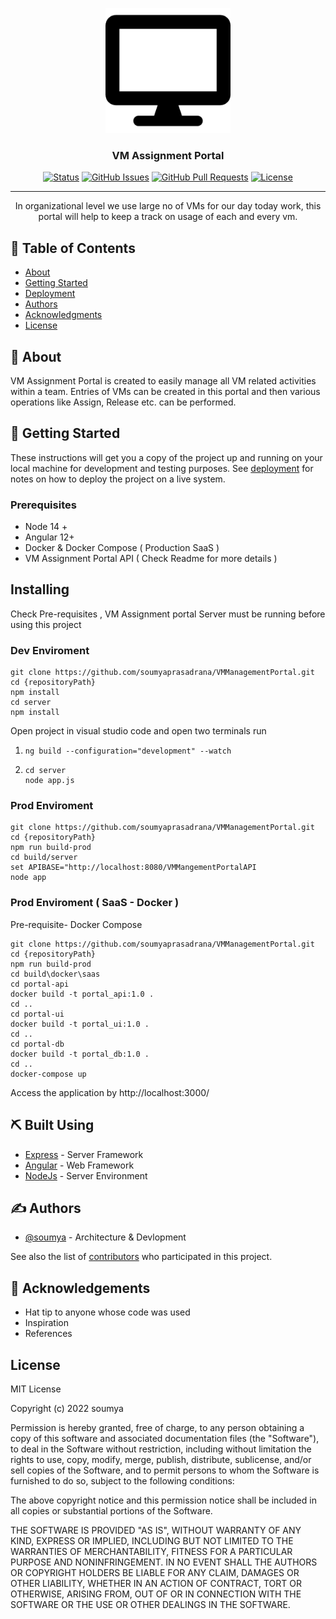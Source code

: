 <p align="center">
  <a href="" rel="noopener">
 <img width=200px height=200px src="./desktop-solid.png" alt="Project logo"></a>
</p>

<h3 align="center"> <b>VM Assignment Portal</b> </h3>

<div align="center">

[![Status](https://img.shields.io/badge/status-active-success.svg)]()
[![GitHub Issues](https://img.shields.io/github/issues/soumyaprasadrana/VMManagementPortal.svg)](https://github.com/soumyaprasadrana/VMManagementPortal/issues)
[![GitHub Pull Requests](https://img.shields.io/github/issues-pr/soumyaprasadrana/VMManagementPortal.svg)](https://github.com/soumyaprasadrana/VMManagementPortal/pulls)
[![License](https://img.shields.io/badge/license-MIT-blue.svg)](/LICENSE)

</div>

---

<p align="center"> In organizational level we use large no of VMs for our day today work, this portal will help to keep a track on usage of each and every vm.
    <br> 
</p>

## 📝 Table of Contents

- [About](#about)
- [Getting Started](#getting_started)
- [Deployment](#deployment)
- [Authors](#authors)
- [Acknowledgments](#acknowledgement)
- [License](#license)

## 🧐 About <a name = "about"></a>

VM Assignment Portal is created to easily manage all VM related activities within a team. Entries of VMs can be created in this portal and then various operations like Assign, Release etc. can be performed.

## 🏁 Getting Started <a name = "getting_started"></a>

These instructions will get you a copy of the project up and running on your local machine for development and testing purposes. See [deployment](#deployment) for notes on how to deploy the project on a live system.

### Prerequisites

- Node 14 +
- Angular 12+
- Docker & Docker Compose ( Production SaaS )
- VM Assignment Portal API ( Check Readme for more details )

## Installing

Check Pre-requisites , VM Assignment portal Server must be running before using this project

### Dev Enviroment

```
git clone https://github.com/soumyaprasadrana/VMManagementPortal.git
cd {repositoryPath}
npm install
cd server
npm install
```

Open project in visual studio code and open two terminals run

1.  ```
    ng build --configuration="development" --watch
    ```
2.  ```
    cd server
    node app.js
    ```

### Prod Enviroment

```
git clone https://github.com/soumyaprasadrana/VMManagementPortal.git
cd {repositoryPath}
npm run build-prod
cd build/server
set APIBASE="http://localhost:8080/VMMangementPortalAPI
node app
```

### Prod Enviroment ( SaaS - Docker )

Pre-requisite- Docker Compose

```
git clone https://github.com/soumyaprasadrana/VMManagementPortal.git
cd {repositoryPath}
npm run build-prod
cd build\docker\saas
cd portal-api
docker build -t portal_api:1.0 .
cd ..
cd portal-ui
docker build -t portal_ui:1.0 .
cd ..
cd portal-db
docker build -t portal_db:1.0 .
cd ..
docker-compose up
```

Access the application by http://localhost:3000/

## ⛏️ Built Using <a name = "built_using"></a>

- [Express](https://expressjs.com/) - Server Framework
- [Angular](https://angular.io/) - Web Framework
- [NodeJs](https://nodejs.org/en/) - Server Environment

## ✍️ Authors <a name = "authors"></a>

- [@soumya](https://github.com/soumyaprasadrana) - Architecture & Devlopment

See also the list of [contributors](https://github.com/soumyaprasadrana/VMManagementPortal/contributors) who participated in this project.

## 🎉 Acknowledgements <a name = "acknowledgement"></a>

- Hat tip to anyone whose code was used
- Inspiration
- References

## License <a name = "license"></a>

MIT License

Copyright (c) 2022 soumya

Permission is hereby granted, free of charge, to any person obtaining a copy
of this software and associated documentation files (the "Software"), to deal
in the Software without restriction, including without limitation the rights
to use, copy, modify, merge, publish, distribute, sublicense, and/or sell
copies of the Software, and to permit persons to whom the Software is
furnished to do so, subject to the following conditions:

The above copyright notice and this permission notice shall be included in all
copies or substantial portions of the Software.

THE SOFTWARE IS PROVIDED "AS IS", WITHOUT WARRANTY OF ANY KIND, EXPRESS OR
IMPLIED, INCLUDING BUT NOT LIMITED TO THE WARRANTIES OF MERCHANTABILITY,
FITNESS FOR A PARTICULAR PURPOSE AND NONINFRINGEMENT. IN NO EVENT SHALL THE
AUTHORS OR COPYRIGHT HOLDERS BE LIABLE FOR ANY CLAIM, DAMAGES OR OTHER
LIABILITY, WHETHER IN AN ACTION OF CONTRACT, TORT OR OTHERWISE, ARISING FROM,
OUT OF OR IN CONNECTION WITH THE SOFTWARE OR THE USE OR OTHER DEALINGS IN THE
SOFTWARE.
